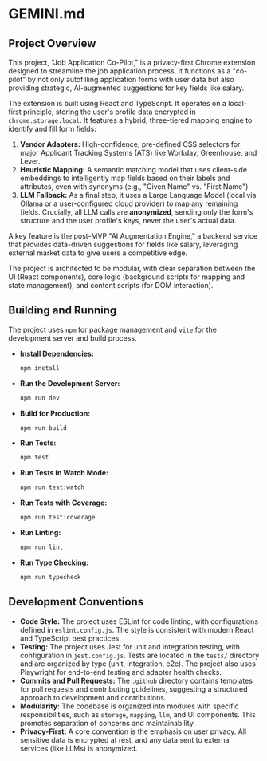 # GEMINI.md

## Project Overview

This project, "Job Application Co-Pilot," is a privacy-first Chrome extension designed to streamline the job application process. It functions as a "co-pilot" by not only autofilling application forms with user data but also providing strategic, AI-augmented suggestions for key fields like salary.

The extension is built using React and TypeScript. It operates on a local-first principle, storing the user's profile data encrypted in `chrome.storage.local`. It features a hybrid, three-tiered mapping engine to identify and fill form fields:

1.  **Vendor Adapters:** High-confidence, pre-defined CSS selectors for major Applicant Tracking Systems (ATS) like Workday, Greenhouse, and Lever.
2.  **Heuristic Mapping:** A semantic matching model that uses client-side embeddings to intelligently map fields based on their labels and attributes, even with synonyms (e.g., "Given Name" vs. "First Name").
3.  **LLM Fallback:** As a final step, it uses a Large Language Model (local via Ollama or a user-configured cloud provider) to map any remaining fields. Crucially, all LLM calls are **anonymized**, sending only the form's structure and the user profile's keys, never the user's actual data.

A key feature is the post-MVP "AI Augmentation Engine," a backend service that provides data-driven suggestions for fields like salary, leveraging external market data to give users a competitive edge.

The project is architected to be modular, with clear separation between the UI (React components), core logic (background scripts for mapping and state management), and content scripts (for DOM interaction).

## Building and Running

The project uses `npm` for package management and `vite` for the development server and build process.

*   **Install Dependencies:**
    ```bash
    npm install
    ```

*   **Run the Development Server:**
    ```bash
    npm run dev
    ```

*   **Build for Production:**
    ```bash
    npm run build
    ```

*   **Run Tests:**
    ```bash
    npm test
    ```

*   **Run Tests in Watch Mode:**
    ```bash
    npm run test:watch
    ```

*   **Run Tests with Coverage:**
    ```bash
    npm run test:coverage
    ```

*   **Run Linting:**
    ```bash
    npm run lint
    ```

*   **Run Type Checking:**
    ```bash
    npm run typecheck
    ```

## Development Conventions

*   **Code Style:** The project uses ESLint for code linting, with configurations defined in `eslint.config.js`. The style is consistent with modern React and TypeScript best practices.
*   **Testing:** The project uses Jest for unit and integration testing, with configuration in `jest.config.js`. Tests are located in the `tests/` directory and are organized by type (unit, integration, e2e). The project also uses Playwright for end-to-end testing and adapter health checks.
*   **Commits and Pull Requests:** The `.github` directory contains templates for pull requests and contributing guidelines, suggesting a structured approach to development and contributions.
*   **Modularity:** The codebase is organized into modules with specific responsibilities, such as `storage`, `mapping`, `llm`, and UI components. This promotes separation of concerns and maintainability.
*   **Privacy-First:** A core convention is the emphasis on user privacy. All sensitive data is encrypted at rest, and any data sent to external services (like LLMs) is anonymized.
